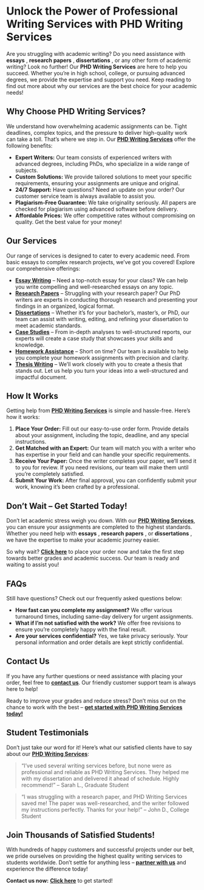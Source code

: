 # Unlock the Power of Professional Writing Services with PHD Writing Services

Are you struggling with academic writing? Do you need assistance with **essays** , **research papers** , **dissertations** , or any other form of academic writing? Look no further! Our **PHD Writing Services** are here to help you succeed. Whether you’re in high school, college, or pursuing advanced degrees, we provide the expertise and support you need. Keep reading to find out more about why our services are the best choice for your academic needs!

## Why Choose PHD Writing Services?

We understand how overwhelming academic assignments can be. Tight deadlines, complex topics, and the pressure to deliver high-quality work can take a toll. That’s where we step in. Our [**PHD Writing Services**](https://tinyurl.com/topessay?keyword=phd+writing+services) offer the following benefits:

- **Expert Writers:** Our team consists of experienced writers with advanced degrees, including PhDs, who specialize in a wide range of subjects.
- **Custom Solutions:** We provide tailored solutions to meet your specific requirements, ensuring your assignments are unique and original.
- **24/7 Support:** Have questions? Need an update on your order? Our customer service team is always available to assist you.
- **Plagiarism-Free Guarantee:** We take originality seriously. All papers are checked for plagiarism using advanced software before delivery.
- **Affordable Prices:** We offer competitive rates without compromising on quality. Get the best value for your money!

## Our Services

Our range of services is designed to cater to every academic need. From basic essays to complex research projects, we’ve got you covered! Explore our comprehensive offerings:

- [**Essay Writing**](https://tinyurl.com/topessay?keyword=phd+writing+services) – Need a top-notch essay for your class? We can help you write compelling and well-researched essays on any topic.
- [**Research Papers**](https://tinyurl.com/topessay?keyword=phd+writing+services) – Struggling with your research paper? Our PhD writers are experts in conducting thorough research and presenting your findings in an organized, logical format.
- [**Dissertations**](https://tinyurl.com/topessay?keyword=phd+writing+services) – Whether it’s for your bachelor’s, master’s, or PhD, our team can assist with writing, editing, and refining your dissertation to meet academic standards.
- [**Case Studies**](https://tinyurl.com/topessay?keyword=phd+writing+services) – From in-depth analyses to well-structured reports, our experts will create a case study that showcases your skills and knowledge.
- [**Homework Assistance**](https://tinyurl.com/topessay?keyword=phd+writing+services) – Short on time? Our team is available to help you complete your homework assignments with precision and clarity.
- [**Thesis Writing**](https://tinyurl.com/topessay?keyword=phd+writing+services) – We’ll work closely with you to create a thesis that stands out. Let us help you turn your ideas into a well-structured and impactful document.

## How It Works

Getting help from [**PHD Writing Services**](https://tinyurl.com/topessay?keyword=phd+writing+services) is simple and hassle-free. Here’s how it works:

1. **Place Your Order:** Fill out our easy-to-use order form. Provide details about your assignment, including the topic, deadline, and any special instructions.
2. **Get Matched with an Expert:** Our team will match you with a writer who has expertise in your field and can handle your specific requirements.
3. **Receive Your Paper:** Once the writer completes your paper, we’ll send it to you for review. If you need revisions, our team will make them until you’re completely satisfied.
4. **Submit Your Work:** After final approval, you can confidently submit your work, knowing it’s been crafted by a professional.

## Don’t Wait – Get Started Today!

Don’t let academic stress weigh you down. With our [**PHD Writing Services**](https://tinyurl.com/topessay?keyword=phd+writing+services), you can ensure your assignments are completed to the highest standards. Whether you need help with **essays** , **research papers** , or **dissertations** , we have the expertise to make your academic journey easier.

So why wait? [**Click here**](https://tinyurl.com/topessay?keyword=phd+writing+services) to place your order now and take the first step towards better grades and academic success. Our team is ready and waiting to assist you!

## FAQs

Still have questions? Check out our frequently asked questions below:

- **How fast can you complete my assignment?** We offer various turnaround times, including same-day delivery for urgent assignments.
- **What if I’m not satisfied with the work?** We offer free revisions to ensure you’re completely happy with the final result.
- **Are your services confidential?** Yes, we take privacy seriously. Your personal information and order details are kept strictly confidential.

## Contact Us

If you have any further questions or need assistance with placing your order, feel free to [**contact us**](https://tinyurl.com/topessay?keyword=phd+writing+services). Our friendly customer support team is always here to help!

Ready to improve your grades and reduce stress? Don’t miss out on the chance to work with the best – [**get started with PHD Writing Services today!**](https://tinyurl.com/topessay?keyword=phd+writing+services)

## Student Testimonials

Don’t just take our word for it! Here’s what our satisfied clients have to say about our [**PHD Writing Services**](https://tinyurl.com/topessay?keyword=phd+writing+services):

> “I’ve used several writing services before, but none were as professional and reliable as PHD Writing Services. They helped me with my dissertation and delivered it ahead of schedule. Highly recommend!” – Sarah L., Graduate Student

> “I was struggling with a research paper, and PHD Writing Services saved me! The paper was well-researched, and the writer followed my instructions perfectly. Thanks for your help!” – John D., College Student

## Join Thousands of Satisfied Students!

With hundreds of happy customers and successful projects under our belt, we pride ourselves on providing the highest quality writing services to students worldwide. Don’t settle for anything less – [**partner with us**](https://tinyurl.com/topessay?keyword=phd+writing+services) and experience the difference today!

**Contact us now:** [**Click here**](https://tinyurl.com/topessay?keyword=phd+writing+services) to get started!

